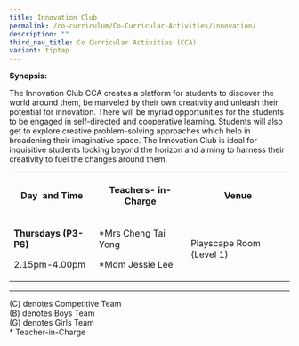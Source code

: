 ```yaml
---
title: Innovation Club
permalink: /co-curriculum/Co-Curricular-Activities/innovation/
description: ""
third_nav_title: Co Curricular Activities (CCA)
variant: tiptap
---
```

<p><strong>Synopsis:&nbsp;</strong></p><p>The Innovation Club CCA creates a platform for students to discover the world around them, be marveled by their own creativity and unleash their potential for innovation. There will be myriad opportunities for the students to be engaged in self-directed and cooperative learning. Students will also get to explore creative problem-solving approaches which help in broadening their imaginative space. The Innovation Club is ideal for inquisitive students looking beyond the horizon and aiming to harness their creativity to fuel the changes around them.</p><table><tbody><tr><th rowspan="1" colspan="1"><p><strong>Day&nbsp; and Time</strong></p></th><th rowspan="1" colspan="1"><p><strong>Teachers- in-Charge</strong></p></th><th rowspan="1" colspan="1"><p><strong>Venue</strong></p></th></tr><tr><td rowspan="1" colspan="1"><p><strong>Thursdays (P3-P6)</strong></p><p>2.15pm-4.00pm</p></td><td rowspan="1" colspan="1"><p>*Mrs Cheng Tai Yeng</p><p>*Mdm Jessie Lee</p></td><td rowspan="1" colspan="1"><p>Playscape Room (Level 1)</p></td></tr></tbody></table><hr><p>(C) denotes Competitive Team<br>(B) denotes Boys Team<br>(G) denotes Girls Team<br>* Teacher-in-Charge</p><p><br><br></p>